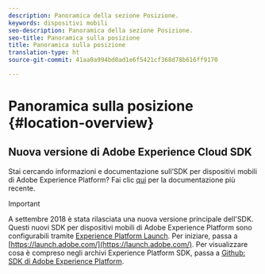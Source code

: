 ```yaml
---
description: Panoramica della sezione Posizione.
keywords: dispositivi mobili
seo-description: Panoramica della sezione Posizione.
seo-title: Panoramica sulla posizione
title: Panoramica sulla posizione
translation-type: ht
source-git-commit: 41aa0a994bd0ad1e6f5421cf368d78b616ff9170

---
```



# Panoramica sulla posizione {#location-overview}

## Nuova versione di Adobe Experience Cloud SDK

Stai cercando informazioni e documentazione sull’SDK per dispositivi mobili di Adobe Experience Platform? Fai clic [qui](https://aep-sdks.gitbook.io/docs/) per la documentazione più recente.

>[!IMPORTANT]
>
>A settembre 2018 è stata rilasciata una nuova versione principale dell'SDK. Questi nuovi SDK per dispositivi mobili di Adobe Experience Platform sono configurabili tramite [Experience Platform Launch](https://www.adobe.com/it/experience-platform/launch.html). Per iniziare, passa a [https://launch.adobe.com/](https://launch.adobe.com/). Per visualizzare cosa è compreso negli archivi Experience Platform SDK, passa a [Github: SDK di Adobe Experience Platform](https://github.com/Adobe-Marketing-Cloud/acp-sdks).
